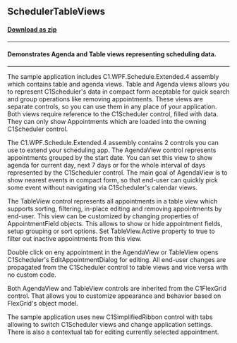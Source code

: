 ## SchedulerTableViews 
#### [Download as zip](https://grapecity.github.io/DownGit/#/home?url=https://github.com/GrapeCity/ComponentOne-WPF-Samples/tree/master/NET_4.5.2/C1.WPF.Schedule/CS/SchedulerTableViews)
____
#### Demonstrates Agenda and Table views representing scheduling data.
____
The sample application includes C1.WPF.Schedule.Extended.4 assembly which contains table and agenda views. 
Table and Agenda views allows you to represent C1Scheduler's data in compact form aceptable for quick search and group operations like removing appointments.
These views are separate controls, so you can use them in any place of your application.
Both views require reference to the C1Scheduler control, filled with data. 
They can only show Appointments which are loaded into the owning C1Scheduler control.

The C1.WPF.Schedule.Extended.4 assembly contains 2 controls you can use to extend your scheduling app. 
The AgendaView control represents appointments grouped by the start date. 
You can set this view to show agenda for current day, next 7 days or for the whole interval of days represented by the C1Scheduler control.
The main goal of AgendaView is to show nearest events in compact form, so that end-user can quickly pick some event without navigating via C1Scheduler's calendar views.

The TableView control represents all appointments in a table view which supports sorting, filtering, in-place editing and removing appointments by end-user.
This view can be customized by changing properties of AppointmentField objects. This allows to show or hide appointment fields, setup grouping or sort options.
Set TableView.Active property to true to filter out inactive appointments from this view.

Double click on eny appointment in the AgendaView or TableView opens C1Scheduler's EditAppointmentDialog for editing. 
All end-user changes are propagated from the C1Scheduler control to table views and vice versa with no custom code.

Both AgendaView and TableView controls are inherited from the C1FlexGrid control. 
That allows you to customize appearance and behavior based on FlexGrid's object model.

The sample application uses new C1SimplifiedRibbon control with tabs allowing to switch C1Scheduler views and change application settings. 
There is also a contextual tab for editing currently selected appointment.






